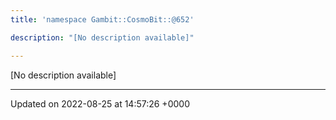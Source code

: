 ```yaml
---
title: 'namespace Gambit::CosmoBit::@652'

description: "[No description available]"

---
```







[No description available]






-------------------------------

Updated on 2022-08-25 at 14:57:26 +0000